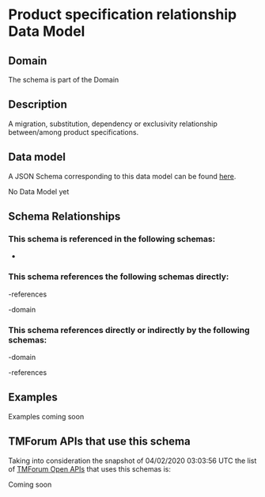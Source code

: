 # Product specification relationship Data Model

## Domain

The  schema is part of the  Domain

## Description

A migration, substitution, dependency or exclusivity relationship between/among product specifications.

## Data model

A JSON Schema corresponding to this data model can be found
[here](https://github.com/tmforum-rand/schemas/blob/candidates/Product/ProductSpecificationRelationship.schema.json).

No Data Model yet

## Schema Relationships

### This schema is referenced in the following schemas:

-

### This schema references the following schemas directly:

-references

-domain

### This schema references directly or indirectly by the following schemas:

-domain

-references



## Examples

Examples coming soon

## TMForum APIs that use this schema

Taking into consideration the snapshot of 04/02/2020 03:03:56 UTC the list of [TMForum Open APIs](https://www.tmforum.org/open-apis/) that uses this schemas is:

Coming soon